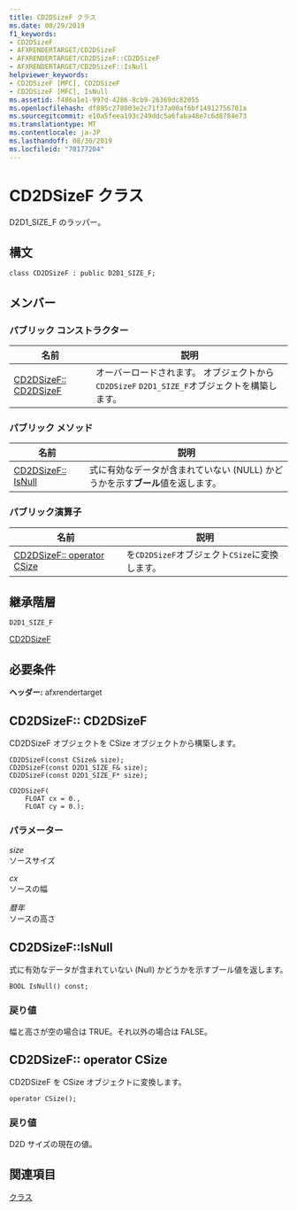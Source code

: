 ```yaml
---
title: CD2DSizeF クラス
ms.date: 08/29/2019
f1_keywords:
- CD2DSizeF
- AFXRENDERTARGET/CD2DSizeF
- AFXRENDERTARGET/CD2DSizeF::CD2DSizeF
- AFXRENDERTARGET/CD2DSizeF::IsNull
helpviewer_keywords:
- CD2DSizeF [MFC], CD2DSizeF
- CD2DSizeF [MFC], IsNull
ms.assetid: f486a1e1-997d-4286-8cb9-26369dc82055
ms.openlocfilehash: df895c278003e2c71f37a00af6bf14912756701a
ms.sourcegitcommit: e10a5feea193c249ddc5a6faba48e7c6d8784e73
ms.translationtype: MT
ms.contentlocale: ja-JP
ms.lasthandoff: 08/30/2019
ms.locfileid: "70177204"
---
```

# <a name="cd2dsizef-class"></a>CD2DSizeF クラス

D2D1_SIZE_F のラッパー。

## <a name="syntax"></a>構文

```
class CD2DSizeF : public D2D1_SIZE_F;
```

## <a name="members"></a>メンバー

### <a name="public-constructors"></a>パブリック コンストラクター

|名前|説明|
|----------|-----------------|
|[CD2DSizeF:: CD2DSizeF](#cd2dsizef)|オーバーロードされます。 オブジェクトから`CD2DSizeF` `D2D1_SIZE_F`オブジェクトを構築します。|

### <a name="public-methods"></a>パブリック メソッド

|名前|説明|
|----------|-----------------|
|[CD2DSizeF:: IsNull](#isnull)|式に有効なデータが含まれていない (NULL) かどうかを示す**ブール**値を返します。|

### <a name="public-operators"></a>パブリック演算子

|名前|説明|
|----------|-----------------|
|[CD2DSizeF:: operator CSize](#operator_csize)|を`CD2DSizeF`オブジェクト`CSize`に変換します。|

## <a name="inheritance-hierarchy"></a>継承階層

`D2D1_SIZE_F`

[CD2DSizeF](../../mfc/reference/cd2dsizef-class.md)

## <a name="requirements"></a>必要条件

**ヘッダー:** afxrendertarget

##  <a name="cd2dsizef"></a>CD2DSizeF:: CD2DSizeF

CD2DSizeF オブジェクトを CSize オブジェクトから構築します。

```
CD2DSizeF(const CSize& size);
CD2DSizeF(const D2D1_SIZE_F& size);
CD2DSizeF(const D2D1_SIZE_F* size);

CD2DSizeF(
    FLOAT cx = 0.,
    FLOAT cy = 0.);
```

### <a name="parameters"></a>パラメーター

*size*<br/>
ソースサイズ

*cx*<br/>
ソースの幅

*暦年*<br/>
ソースの高さ

##  <a name="isnull"></a>  CD2DSizeF::IsNull

式に有効なデータが含まれていない (Null) かどうかを示すブール値を返します。

```
BOOL IsNull() const;
```

### <a name="return-value"></a>戻り値

幅と高さが空の場合は TRUE。それ以外の場合は FALSE。

##  <a name="operator_csize"></a>CD2DSizeF:: operator CSize

CD2DSizeF を CSize オブジェクトに変換します。

```
operator CSize();
```

### <a name="return-value"></a>戻り値

D2D サイズの現在の値。

## <a name="see-also"></a>関連項目

[クラス](../../mfc/reference/mfc-classes.md)
